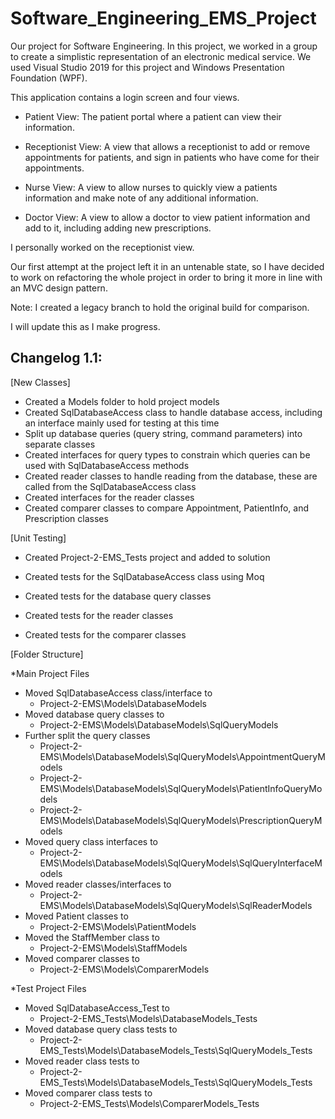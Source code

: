 # Software_Engineering_EMS_Project

Our project for Software Engineering. In this project, we worked in a group to create a simplistic representation of an electronic medical service.
We used Visual Studio 2019 for this project and Windows Presentation Foundation (WPF). 

This application contains a login screen and four views.

 - Patient View: The patient portal where a patient can view their information.

 - Receptionist View: A view that allows a receptionist to add or remove appointments for patients, and sign in patients who have come for their appointments.

 - Nurse View: A view to allow nurses to quickly view a patients information and make note of any additional information.

 - Doctor View: A view to allow a doctor to view patient information and add to it, including adding new prescriptions.


I personally worked on the receptionist view.

Our first attempt at the project left it in an untenable state, so I have decided to work on refactoring the whole project in order to bring it more in line with an MVC design pattern.

Note: I created a legacy branch to hold the original build for comparison.

I will update this as I make progress.

## Changelog 1.1:
[New Classes]
 - Created a Models folder to hold project models
 - Created SqlDatabaseAccess class to handle database access, including an interface mainly used for testing at this time
 - Split up database queries (query string, command parameters) into separate classes
 - Created interfaces for query types to constrain which queries can be used with SqlDatabaseAccess methods
 - Created reader classes to handle reading from the database, these are called from the SqlDatabaseAccess class
 - Created interfaces for the reader classes
 - Created comparer classes to compare Appointment, PatientInfo, and Prescription classes

[Unit Testing]
 - Created Project-2-EMS_Tests project and added to solution

 - Created tests for the SqlDatabaseAccess class using Moq
 - Created tests for the database query classes
 - Created tests for the reader classes
 - Created tests for the comparer classes

[Folder Structure]

 *Main Project Files
 - Moved SqlDatabaseAccess class/interface to   
   - Project-2-EMS\Models\DatabaseModels
 - Moved database query classes to              
   - Project-2-EMS\Models\DatabaseModels\SqlQueryModels
 - Further split the query classes              
   - Project-2-EMS\Models\DatabaseModels\SqlQueryModels\AppointmentQueryModels
   - Project-2-EMS\Models\DatabaseModels\SqlQueryModels\PatientInfoQueryModels
   - Project-2-EMS\Models\DatabaseModels\SqlQueryModels\PrescriptionQueryModels
 - Moved query class interfaces to              
   - Project-2-EMS\Models\DatabaseModels\SqlQueryModels\SqlQueryInterfaceModels
 - Moved reader classes/interfaces to           
   - Project-2-EMS\Models\DatabaseModels\SqlQueryModels\SqlReaderModels
 - Moved Patient classes to                     
   - Project-2-EMS\Models\PatientModels
 - Moved the StaffMember class to               
   - Project-2-EMS\Models\StaffModels
 - Moved comparer classes to                    
   - Project-2-EMS\Models\ComparerModels
 
 *Test Project Files
 - Moved SqlDatabaseAccess_Test to              
   - Project-2-EMS_Tests\Models\DatabaseModels_Tests
 - Moved database query class tests to          
   - Project-2-EMS_Tests\Models\DatabaseModels_Tests\SqlQueryModels_Tests
 - Moved reader class tests to                  
   - Project-2-EMS_Tests\Models\DatabaseModels_Tests\SqlQueryModels_Tests
 - Moved comparer class tests to                
   - Project-2-EMS_Tests\Models\ComparerModels_Tests
